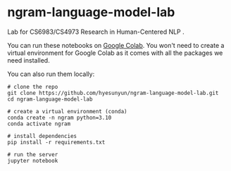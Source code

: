 # ngram-language-model-lab

Lab for CS6983/CS4973 Research in Human-Centered NLP .

You can run these notebooks on [Google Colab](https://colab.research.google.com/github/hyesunyun/ngram-language-model-lab/blob/main/n_gram_word_prediction.ipynb). 
You won't need to create a virtual environment for Google Colab as it comes with all the packages we need installed.

You can also run them locally:
```
# clone the repo
git clone https://github.com/hyesunyun/ngram-language-model-lab.git
cd ngram-language-model-lab

# create a virtual environment (conda)
conda create -n ngram python=3.10
conda activate ngram

# install dependencies
pip install -r requirements.txt

# run the server
jupyter notebook
```